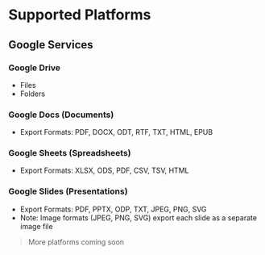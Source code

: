 # Supported Platforms

## Google Services

### Google Drive
- Files
- Folders

### Google Docs (Documents)
- Export Formats: PDF, DOCX, ODT, RTF, TXT, HTML, EPUB

### Google Sheets (Spreadsheets)
- Export Formats: XLSX, ODS, PDF, CSV, TSV, HTML

### Google Slides (Presentations)
- Export Formats: PDF, PPTX, ODP, TXT, JPEG, PNG, SVG
- Note: Image formats (JPEG, PNG, SVG) export each slide as a separate image file

> More platforms coming soon